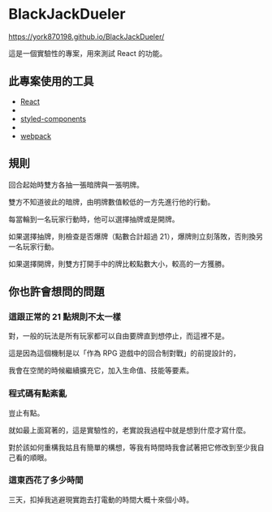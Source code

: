 # BlackJackDueler
https://york870198.github.io/BlackJackDueler/

這是一個實驗性的專案，用來測試 React 的功能。

## 此專案使用的工具
- [React](https://zh-hant.reactjs.org)
- 
- [styled-components](https://styled-components.com)
- 
- [webpack](https://webpack.js.org)

## 規則
回合起始時雙方各抽一張暗牌與一張明牌。

雙方不知道彼此的暗牌，由明牌數值較低的一方先進行他的行動。

每當輪到一名玩家行動時，他可以選擇抽牌或是開牌。

如果選擇抽牌，則檢查是否爆牌（點數合計超過 21），爆牌則立刻落敗，否則換另一名玩家行動。

如果選擇開牌，則雙方打開手中的牌比較點數大小，較高的一方獲勝。

## 你也許會想問的問題

### 這跟正常的 21 點規則不太一樣
對，一般的玩法是所有玩家都可以自由要牌直到想停止，而這裡不是。

這是因為這個機制是以「作為 RPG 遊戲中的回合制對戰」的前提設計的，

我會在空閒的時候繼續擴充它，加入生命值、技能等要素。
  
### 程式碼有點紊亂
豈止有點。

就如最上面寫著的，這是實驗性的，老實說我過程中就是想到什麼才寫什麼。

對於該如何重構我姑且有簡單的構想，等我有時間時我會試著把它修改到至少我自己看的順眼。

### 這東西花了多少時間
三天，扣掉我逃避現實跑去打電動的時間大概十來個小時。
